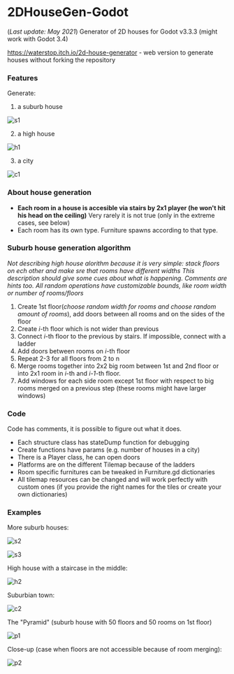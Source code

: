 # 2DHouseGen-Godot
(*Last update: May 2021*)
Generator of 2D houses for Godot v3.3.3 (might work with Godot 3.4)

https://waterstop.itch.io/2d-house-generator - web version to generate houses without forking the repository
### Features
Generate:
1) a suburb house

![s1](https://user-images.githubusercontent.com/62846387/143858607-0468bf29-50c3-4ccb-b134-14d5521dedd8.png)

2) a high house

![h1](https://user-images.githubusercontent.com/62846387/143859114-518da341-81a8-4ffb-bdaa-04622ab1f55a.png)

3) a city

![c1](https://user-images.githubusercontent.com/62846387/143859506-1a5d0d8e-93f5-45c0-b832-42f672b370dd.png)


### About house generation
* **Each room in a house is accesible via stairs by 2x1 player (he won't hit his head on the ceiling)** Very rarely it is not true (only in the extreme cases, see below)
* Each room has its own type. Furniture spawns according to that type.

### Suburb house generation algorithm
*Not describing high house alorithm because it is very simple: stack floors on ech other and make sre that rooms have different widths*
*This description should give some cues about what is happening. Comments are hints too. All random operations have customizable bounds, like room width or number of rooms/floors*

1) Create 1st floor(*choose random width for rooms and choose random amount of rooms*), add doors between all rooms and on the sides of the floor
2) Create *i*-th floor which is not wider than previous
3) Connect *i*-th floor to the previous by stairs. If impossible, connect with a ladder
4) Add doors between rooms on *i*-th floor
5) Repeat 2-3 for all floors from 2 to n
6) Merge rooms together into 2x2 big room between 1st and 2nd floor or into 2x1 room in *i*-th and *i-1*-th floor. 
7) Add windows for each side room except 1st floor with respect to big rooms merged on a previous step (these rooms might have larger windows)

### Code
Code has comments, it is possible to figure out what it does.
* Each structure class has stateDump function for debugging
* Create functions have params (e.g. number of houses in a city)
* There is a Player class, he can open doors
* Platforms are on the different Tilemap because of the ladders
* Room specific furnitures can be tweaked in Furniture.gd dictionaries
* All tilemap resources can be changed and will work perfectly with custom ones (if you provide the right names for the tiles or create your own dictionaries)

### Examples
More suburb houses:

![s2](https://user-images.githubusercontent.com/62846387/143858864-04c07c02-c2dd-4dca-8e97-19d921d68460.png)

![s3](https://user-images.githubusercontent.com/62846387/143858879-1c7b24d1-d0a8-4245-8487-71f30d28ee32.png)

High house with a staircase in the middle:

![h2](https://user-images.githubusercontent.com/62846387/143859612-f4e01987-eae2-4ee3-b873-0ff2ae206f96.png)

Suburbian town:

![c2](https://user-images.githubusercontent.com/62846387/143859696-7e350341-8b12-41c3-9168-1921e33ab226.png)

The "Pyramid" (suburb house with 50 floors and 50 rooms on 1st floor)

![p1](https://user-images.githubusercontent.com/62846387/143860034-5bcd0dea-5a0e-426c-8c9a-8d32a5e79774.png)

Close-up (case when floors are not accessible because of room merging):

![p2](https://user-images.githubusercontent.com/62846387/143860062-1f9a6396-13bb-43fb-8389-703c53a9f6bc.png)

